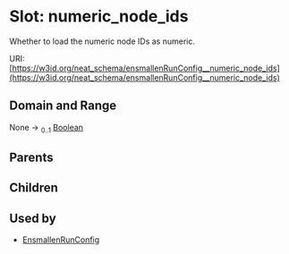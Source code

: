 
# Slot: numeric_node_ids


Whether to load the numeric node IDs as numeric.

URI: [https://w3id.org/neat_schema/ensmallenRunConfig__numeric_node_ids](https://w3id.org/neat_schema/ensmallenRunConfig__numeric_node_ids)


## Domain and Range

None &#8594;  <sub>0..1</sub> [Boolean](types/Boolean.md)

## Parents


## Children


## Used by

 * [EnsmallenRunConfig](EnsmallenRunConfig.md)

